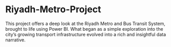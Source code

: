 # Riyadh-Metro-Project
This project offers a deep look at the Riyadh Metro and Bus Transit System, brought to life using Power BI. What began as a simple exploration into the city’s growing transport infrastructure evolved into a rich and insightful data narrative.
